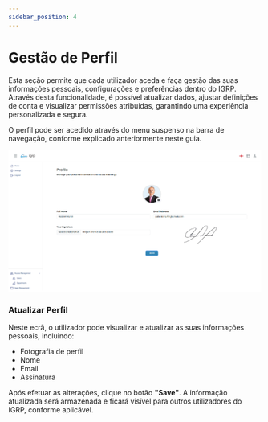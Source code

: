 ```yaml
---
sidebar_position: 4
---
```


# Gestão de Perfil

Esta seção permite que cada utilizador aceda e faça gestão das suas informações pessoais, configurações e preferências dentro do IGRP. Através desta funcionalidade, é possível atualizar dados, ajustar definições de conta e visualizar permissões atribuídas, garantindo uma experiência personalizada e segura.

O perfil pode ser acedido através do menu suspenso na barra de navegação, conforme explicado anteriormente neste guia.

![alt text](img/image-14.png)

### Atualizar Perfil

Neste ecrã, o utilizador pode visualizar e atualizar as suas informações pessoais, incluindo:

- Fotografia de perfil
- Nome
- Email
- Assinatura

Após efetuar as alterações, clique no botão **"Save"**. A informação atualizada será armazenada e ficará visível para outros utilizadores do IGRP, conforme aplicável.
